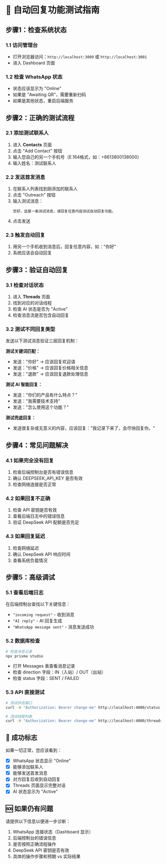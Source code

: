 # 🧪 自动回复功能测试指南

## 步骤1：检查系统状态

### 1.1 访问管理台
- 打开浏览器访问：`http://localhost:3000` 或 `http://localhost:3001`
- 进入 Dashboard 页面

### 1.2 检查 WhatsApp 状态
- 状态应该显示为 "Online"
- 如果是 "Awaiting QR"，需要重新扫码
- 如果是其他状态，重启后端服务

## 步骤2：正确的测试流程

### 2.1 添加测试联系人
1. 进入 **Contacts** 页面
2. 点击 "Add Contact" 按钮
3. 输入您自己的另一个手机号（E.164格式，如：+8613800138000）
4. 输入姓名：测试联系人

### 2.2 发送首发消息
1. 在联系人列表找到刚添加的联系人
2. 点击 "Outreach" 按钮
3. 输入测试消息：
   ```
   您好，这是一条测试消息，请回复任意内容测试自动回复功能。
   ```
4. 点击发送

### 2.3 触发自动回复
1. 用另一个手机收到消息后，回复任意内容，如："你好"
2. 系统应该会自动回复

## 步骤3：验证自动回复

### 3.1 检查对话状态
1. 进入 **Threads** 页面
2. 找到对应的对话线程
3. 检查 AI 状态是否为 "Active"
4. 检查消息流是否包含自动回复

### 3.2 测试不同回复类型

发送以下测试消息验证三层回复机制：

**测试关键词匹配：**
- 发送："你好" → 应该回复欢迎语
- 发送："价格" → 应该回复价格相关信息
- 发送："退款" → 应该回复退款处理信息

**测试 AI 智能回复：**
- 发送："你们的产品有什么特点？"
- 发送："我需要技术支持"
- 发送："怎么使用这个功能？"

**测试兜底回复：**
- 发送很复杂或无意义的内容，应该回复："我记录下来了，会尽快回复你。"

## 步骤4：常见问题解决

### 4.1 如果完全没有回复
1. 检查后端控制台是否有错误信息
2. 确认 DEEPSEEK_API_KEY 是否有效
3. 检查网络连接是否正常

### 4.2 如果回复不正确
1. 检查 API 密钥是否有效
2. 查看后端日志中的错误信息
3. 验证 DeepSeek API 配额是否充足

### 4.3 如果回复延迟
1. 检查网络延迟
2. 确认 DeepSeek API 响应时间
3. 查看系统负载情况

## 步骤5：高级调试

### 5.1 查看后端日志
在后端控制台查找以下关键信息：
- `"incoming request"` - 收到消息
- `"AI reply"` - AI 回复生成
- `"WhatsApp message sent"` - 消息发送成功

### 5.2 数据库检查
```bash
# 检查消息记录
npx prisma studio
```
- 打开 Messages 表查看消息记录
- 检查 direction 字段：IN（入站）/ OUT（出站）
- 检查 status 字段：SENT / FAILED

### 5.3 API 直接测试
```bash
# 测试状态接口
curl -H "Authorization: Bearer change-me" http://localhost:4000/status

# 测试线程列表
curl -H "Authorization: Bearer change-me" http://localhost:4000/threads
```

## 🎯 成功标志

如果一切正常，您应该看到：
- [x] WhatsApp 状态显示 "Online"
- [x] 能够添加联系人
- [x] 能够发送首发消息  
- [x] 对方回复后收到自动回复
- [x] Threads 页面显示完整对话
- [x] AI 状态显示为 "Active"

## 🆘 如果仍有问题

请提供以下信息以便进一步诊断：
1. WhatsApp 连接状态（Dashboard 显示）
2. 后端控制台的错误信息
3. 是否按照正确流程操作
4. DeepSeek API 密钥是否有效
5. 具体的操作步骤和预期 vs 实际结果

